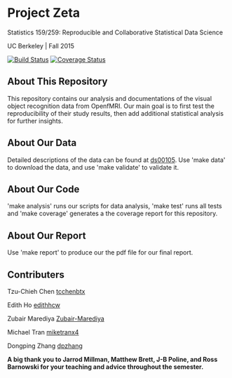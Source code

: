 # Project Zeta 

Statistics 159/259: Reproducible and Collaborative Statistical Data Science

UC Berkeley | Fall 2015

[![Build Status](https://travis-ci.org/berkeley-stat159/project-zeta.svg?branch=master)](https://travis-ci.org/berkeley-stat159/project-zeta?branch=master)
[![Coverage Status](https://coveralls.io/repos/berkeley-stat159/project-zeta/badge.svg?branch=master)](https://coveralls.io/r/berkeley-stat159/project-zeta?branch=master)

## About This Repository
This repository contains our analysis and documentations of the visual object recognition data from OpenfMRI. Our main goal is to first test the reproducibility of their study results, then add additional statistical analysis for further insights.

## About Our Data
Detailed descriptions of the data can be found at [ds00105](https://openfmri.org/dataset/ds000105/).
Use 'make data' to download the data, and use 'make validate' to validate it.

## About Our Code
'make analysis' runs our scripts for data analysis, 'make test' runs all tests and 'make coverage' generates a the coverage report for this repository.

## About Our Report
Use 'make report' to produce our the pdf file for our final report.

## Contributers
Tzu-Chieh Chen [tcchenbtx](https://github.com/tcchenbtx)

Edith Ho [edithhcw](https://github.com/edithhcw)

Zubair Marediya [Zubair-Marediya](https://github.com/Zubair-Marediya)

Michael Tran [miketranx4](https://github.com/miketranx4)

Dongping Zhang [dpzhang](https://github.com/dpzhang)

**A big thank you to Jarrod Millman, Matthew Brett, J-B Poline, and Ross Barnowski for your teaching and advice throughout the semester.**
